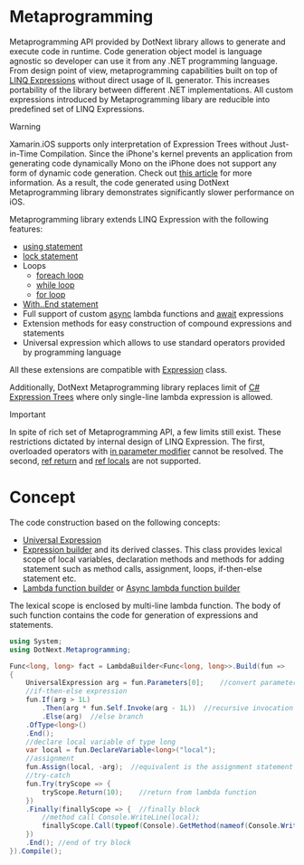 Metaprogramming
====
Metaprogramming API provided by DotNext library allows to generate and execute code in runtime. Code generation object model is language agnostic so developer can use it from any .NET programming language. From design point of view, metaprogramming capabilities built on top of [LINQ Expressions](https://docs.microsoft.com/en-us/dotnet/api/system.linq.expressions) without direct usage of IL generator. This increases portability of the library between different .NET implementations. All custom expressions introduced by Metaprogramming libary are reducible into predefined set of LINQ Expressions.

> [!WARNING]
> Xamarin.iOS supports only interpretation of Expression Trees without Just-in-Time Compilation. Since the iPhone's kernel prevents an application from generating code dynamically Mono on the iPhone does not support any form of dynamic code generation. Check out [this article](https://docs.microsoft.com/en-us/xamarin/ios/internals/limitations) for more information. As a result, the code generated using DotNext Metaprogramming library demonstrates significantly slower performance on iOS.

Metaprogramming library extends LINQ Expression with the following features:
* [using statement](https://docs.microsoft.com/en-us/dotnet/csharp/language-reference/keywords/using-statement)
* [lock statement](https://docs.microsoft.com/en-us/dotnet/csharp/language-reference/keywords/lock-statement)
* Loops
    * [foreach loop](https://docs.microsoft.com/en-us/dotnet/csharp/language-reference/keywords/foreach-in)
    * [while loop](https://docs.microsoft.com/en-us/dotnet/csharp/language-reference/keywords/while)
    * [for loop](https://docs.microsoft.com/en-us/dotnet/csharp/language-reference/keywords/for)
* [With..End statement](https://docs.microsoft.com/en-us/dotnet/visual-basic/language-reference/statements/with-end-with-statement)
* Full support of custom [async](https://docs.microsoft.com/en-us/dotnet/csharp/language-reference/keywords/async) lambda functions and [await](https://docs.microsoft.com/en-us/dotnet/csharp/language-reference/keywords/await) expressions
* Extension methods for easy construction of compound expressions and statements
* Universal expression which allows to use standard operators provided by programming language

All these extensions are compatible with [Expression](https://docs.microsoft.com/en-us/dotnet/api/system.linq.expressions.expression) class.

Additionally, DotNext Metaprogramming library replaces limit of [C# Expression Trees](https://docs.microsoft.com/en-us/dotnet/csharp/programming-guide/concepts/expression-trees/) where only single-line lambda expression is allowed.

> [!IMPORTANT]
> In spite of rich set of Metaprogramming API, a few limits still exist. These restrictions dictated by internal design of LINQ Expression. The first, overloaded operators with [in parameter modifier](https://docs.microsoft.com/en-us/dotnet/csharp/language-reference/keywords/in-parameter-modifier) cannot be resolved. The second, [ref return](https://docs.microsoft.com/en-us/dotnet/csharp/language-reference/keywords/ref#reference-return-values) and [ref locals](https://docs.microsoft.com/en-us/dotnet/csharp/language-reference/keywords/ref#ref-locals) are not supported.

# Concept
The code construction based on the following concepts:
* [Universal Expression](universal.md)
* [Expression builder](../../api/DotNext.Metaprogramming.CompoundStatementBuilder.yml) and its derived classes. This class provides lexical scope of local variables, declaration methods and methods for adding statement such as method calls, assignment, loops, if-then-else statement etc.
* [Lambda function builder](../../api/DotNext.Metaprogramming.LambdaBuilder-1.yml) or [Async lambda function builder](../../api/DotNext.Metaprogramming.AsyncLambdaBuilder-1.yml)

The lexical scope is enclosed by multi-line lambda function. The body of such function contains the code for generation of expressions and statements.

```csharp
using System;
using DotNext.Metaprogramming;

Func<long, long> fact = LambdaBuilder<Func<long, long>>.Build(fun => 
{
    UniversalExpression arg = fun.Parameters[0];    //convert parameter into universal expression
    //if-then-else expression
    fun.If(arg > 1L)
        .Then(arg * fun.Self.Invoke(arg - 1L))  //recursive invocation of the current lambda function
        .Else(arg)  //else branch
    .OfType<long>()
    .End();
    //declare local variable of type long
    var local = fun.DeclareVariable<long>("local");
    //assignment
    fun.Assign(local, -arg);  //equivalent is the assignment statement local = -arg
    //try-catch
    fun.Try(tryScope => {
        tryScope.Return(10);    //return from lambda function
    })
    .Finally(finallyScope => {  //finally block
        //method call Console.WriteLine(local);
        finallyScope.Call(typeof(Console).GetMethod(nameof(Console.WriteLine), new[] { typeof(object) }), local);
    })
    .End(); //end of try block
}).Compile();
```